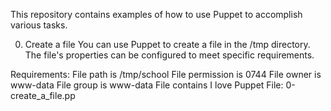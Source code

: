 This repository contains examples of how to use Puppet to accomplish various tasks.

0. Create a file
You can use Puppet to create a file in the /tmp directory. The file's properties can be configured to meet specific requirements.

Requirements:
File path is /tmp/school
File permission is 0744
File owner is www-data
File group is www-data
File contains I love Puppet
File: 0-create_a_file.pp
